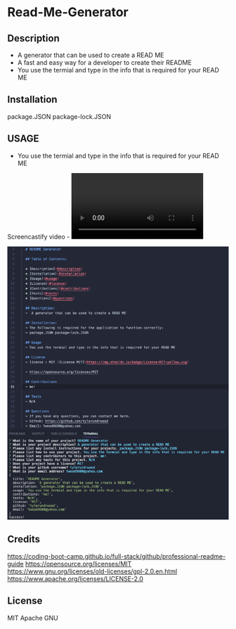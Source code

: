 # Read-Me-Generator

## Description 

- A generator that can be used to create a READ ME
- A fast and easy way for a developer to create their README
- You use the termial and type in the info that is required for your READ ME

## Installation

package.JSON
package-lock.JSON

## USAGE

- You use the termial and type in the info that is required for your READ ME

Screencastify video - ![alt text](./Develop/video/Untitled_%20Jun%2018%2C%202023%203_16%20PM.mp4)

![alt text](./Develop/images/Screenshot%202023-06-18%20at%203.50.57%20PM.png)

## Credits

https://coding-boot-camp.github.io/full-stack/github/professional-readme-guide
https://opensource.org/licenses/MIT
https://www.gnu.org/licenses/old-licenses/gpl-2.0.en.html
https://www.apache.org/licenses/LICENSE-2.0

## License

MIT
Apache
GNU